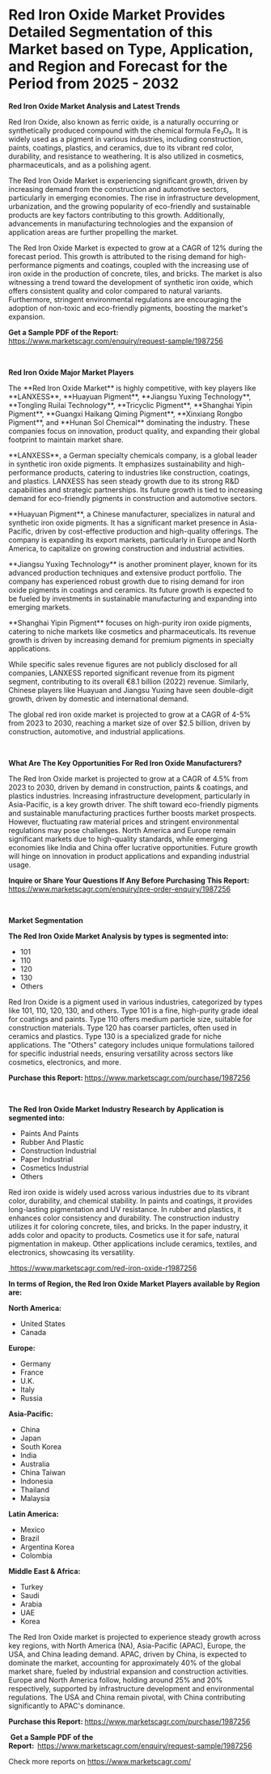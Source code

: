 <p><h1>Red Iron Oxide Market Provides Detailed Segmentation of this Market based on Type, Application, and Region and Forecast for the Period from 2025 - 2032</h1></p><p><strong>Red Iron Oxide Market Analysis and Latest Trends</strong></p>
<p><p>Red Iron Oxide, also known as ferric oxide, is a naturally occurring or synthetically produced compound with the chemical formula Fe₂O₃. It is widely used as a pigment in various industries, including construction, paints, coatings, plastics, and ceramics, due to its vibrant red color, durability, and resistance to weathering. It is also utilized in cosmetics, pharmaceuticals, and as a polishing agent.</p><p>The Red Iron Oxide Market is experiencing significant growth, driven by increasing demand from the construction and automotive sectors, particularly in emerging economies. The rise in infrastructure development, urbanization, and the growing popularity of eco-friendly and sustainable products are key factors contributing to this growth. Additionally, advancements in manufacturing technologies and the expansion of application areas are further propelling the market.</p><p>The Red Iron Oxide Market is expected to grow at a CAGR of 12% during the forecast period. This growth is attributed to the rising demand for high-performance pigments and coatings, coupled with the increasing use of iron oxide in the production of concrete, tiles, and bricks. The market is also witnessing a trend toward the development of synthetic iron oxide, which offers consistent quality and color compared to natural variants. Furthermore, stringent environmental regulations are encouraging the adoption of non-toxic and eco-friendly pigments, boosting the market's expansion.</p></p>
<p><strong>Get a Sample PDF of the Report:&nbsp;</strong> <a href="https://www.marketscagr.com/enquiry/request-sample/1987256?utm_campaign=2216&utm_medium=2&utm_source=Github&utm_content=ia&utm_term=30012025&utm_id=red-iron-oxide">https://www.marketscagr.com/enquiry/request-sample/1987256</a></p>
<p>&nbsp;</p>
<p><strong>Red Iron Oxide Major Market Players</strong></p>
<p><p>The **Red Iron Oxide Market** is highly competitive, with key players like **LANXESS**, **Huayuan Pigment**, **Jiangsu Yuxing Technology**, **Tongling Ruilai Technology**, **Tricyclic Pigment**, **Shanghai Yipin Pigment**, **Guangxi Haikang Qiming Pigment**, **Xinxiang Rongbo Pigment**, and **Hunan Sol Chemical** dominating the industry. These companies focus on innovation, product quality, and expanding their global footprint to maintain market share.</p><p>**LANXESS**, a German specialty chemicals company, is a global leader in synthetic iron oxide pigments. It emphasizes sustainability and high-performance products, catering to industries like construction, coatings, and plastics. LANXESS has seen steady growth due to its strong R&D capabilities and strategic partnerships. Its future growth is tied to increasing demand for eco-friendly pigments in construction and automotive sectors.</p><p>**Huayuan Pigment**, a Chinese manufacturer, specializes in natural and synthetic iron oxide pigments. It has a significant market presence in Asia-Pacific, driven by cost-effective production and high-quality offerings. The company is expanding its export markets, particularly in Europe and North America, to capitalize on growing construction and industrial activities.</p><p>**Jiangsu Yuxing Technology** is another prominent player, known for its advanced production techniques and extensive product portfolio. The company has experienced robust growth due to rising demand for iron oxide pigments in coatings and ceramics. Its future growth is expected to be fueled by investments in sustainable manufacturing and expanding into emerging markets.</p><p>**Shanghai Yipin Pigment** focuses on high-purity iron oxide pigments, catering to niche markets like cosmetics and pharmaceuticals. Its revenue growth is driven by increasing demand for premium pigments in specialty applications.</p><p>While specific sales revenue figures are not publicly disclosed for all companies, LANXESS reported significant revenue from its pigment segment, contributing to its overall €8.1 billion (2022) revenue. Similarly, Chinese players like Huayuan and Jiangsu Yuxing have seen double-digit growth, driven by domestic and international demand.</p><p>The global red iron oxide market is projected to grow at a CAGR of 4-5% from 2023 to 2030, reaching a market size of over $2.5 billion, driven by construction, automotive, and industrial applications.</p></p>
<p>&nbsp;</p>
<p><strong>What Are The Key Opportunities For Red Iron Oxide Manufacturers?</strong></p>
<p><p>The Red Iron Oxide market is projected to grow at a CAGR of 4.5% from 2023 to 2030, driven by demand in construction, paints & coatings, and plastics industries. Increasing infrastructure development, particularly in Asia-Pacific, is a key growth driver. The shift toward eco-friendly pigments and sustainable manufacturing practices further boosts market prospects. However, fluctuating raw material prices and stringent environmental regulations may pose challenges. North America and Europe remain significant markets due to high-quality standards, while emerging economies like India and China offer lucrative opportunities. Future growth will hinge on innovation in product applications and expanding industrial usage.</p></p>
<p><strong>Inquire or Share Your Questions If Any Before Purchasing This Report:</strong> <a href="https://www.marketscagr.com/enquiry/pre-order-enquiry/1987256?utm_campaign=2216&utm_medium=2&utm_source=Github&utm_content=ia&utm_term=30012025&utm_id=red-iron-oxide">https://www.marketscagr.com/enquiry/pre-order-enquiry/1987256</a></p>
<p>&nbsp;</p>
<p><strong>Market Segmentation</strong></p>
<p><strong>The Red Iron Oxide Market Analysis by types is segmented into:</strong></p>
<p><ul><li>101</li><li>110</li><li>120</li><li>130</li><li>Others</li></ul></p>
<p><p>Red Iron Oxide is a pigment used in various industries, categorized by types like 101, 110, 120, 130, and others. Type 101 is a fine, high-purity grade ideal for coatings and paints. Type 110 offers medium particle size, suitable for construction materials. Type 120 has coarser particles, often used in ceramics and plastics. Type 130 is a specialized grade for niche applications. The "Others" category includes unique formulations tailored for specific industrial needs, ensuring versatility across sectors like cosmetics, electronics, and more.</p></p>
<p><strong>Purchase this Report:&nbsp;</strong><a href="https://www.marketscagr.com/purchase/1987256?utm_campaign=2216&utm_medium=2&utm_source=Github&utm_content=ia&utm_term=30012025&utm_id=red-iron-oxide">https://www.marketscagr.com/purchase/1987256</a></p>
<p>&nbsp;</p>
<p><strong>The Red Iron Oxide Market Industry Research by Application is segmented into:</strong></p>
<p><ul><li>Paints And Paints</li><li>Rubber And Plastic</li><li>Construction Industrial</li><li>Paper Industrial</li><li>Cosmetics Industrial</li><li>Others</li></ul></p>
<p><p>Red iron oxide is widely used across various industries due to its vibrant color, durability, and chemical stability. In paints and coatings, it provides long-lasting pigmentation and UV resistance. In rubber and plastics, it enhances color consistency and durability. The construction industry utilizes it for coloring concrete, tiles, and bricks. In the paper industry, it adds color and opacity to products. Cosmetics use it for safe, natural pigmentation in makeup. Other applications include ceramics, textiles, and electronics, showcasing its versatility.</p></p>
<p><a href="https://www.marketscagr.com/red-iron-oxide-r1987256?utm_campaign=2216&utm_medium=2&utm_source=Github&utm_content=ia&utm_term=30012025&utm_id=red-iron-oxide">&nbsp;https://www.marketscagr.com/red-iron-oxide-r1987256</a></p>
<p><strong>In terms of Region, the Red Iron Oxide Market Players available by Region are:</strong></p>
<p>
    <p> <strong> North America: </strong>
        <ul>
            <li>United States</li>
            <li>Canada</li>
        </ul>
        </p> 
    <p> <strong> Europe: </strong>
        <ul>
            <li>Germany</li>
            <li>France</li>
            <li>U.K.</li>
            <li>Italy</li>
            <li>Russia</li>
        </ul>
        </p> 
    <p> <strong> Asia-Pacific: </strong>
        <ul>
            <li>China</li>
            <li>Japan</li>
            <li>South Korea</li>
            <li>India</li>
            <li>Australia</li>
            <li>China Taiwan</li>
            <li>Indonesia</li>
            <li>Thailand</li>
            <li>Malaysia</li>
        </ul>
        </p> 
    <p> <strong> Latin America: </strong>
        <ul>
            <li>Mexico</li>
            <li>Brazil</li>
            <li>Argentina Korea</li>
            <li>Colombia</li>
        </ul>
        </p> 
    <p> <strong> Middle East & Africa: </strong>
        <ul>
            <li>Turkey</li>
            <li>Saudi</li>
            <li>Arabia</li>
            <li>UAE</li>
            <li>Korea</li>
        </ul>
    </p>
    </p>
<p><p>The Red Iron Oxide market is projected to experience steady growth across key regions, with North America (NA), Asia-Pacific (APAC), Europe, the USA, and China leading demand. APAC, driven by China, is expected to dominate the market, accounting for approximately 40% of the global market share, fueled by industrial expansion and construction activities. Europe and North America follow, holding around 25% and 20% respectively, supported by infrastructure development and environmental regulations. The USA and China remain pivotal, with China contributing significantly to APAC's dominance.</p></p>
<p><strong>Purchase this Report: </strong><a href="https://www.marketscagr.com/purchase/1987256?utm_campaign=2216&utm_medium=2&utm_source=Github&utm_content=ia&utm_term=30012025&utm_id=red-iron-oxide">https://www.marketscagr.com/purchase/1987256</a></p>
<p>&nbsp;<strong>Get a Sample PDF of the Report:&nbsp;&nbsp;</strong><a href="https://www.marketscagr.com/enquiry/request-sample/1987256?utm_campaign=2216&utm_medium=2&utm_source=Github&utm_content=ia&utm_term=30012025&utm_id=red-iron-oxide">https://www.marketscagr.com/enquiry/request-sample/1987256</a></p>
<p><strong></strong></p>
<p>Check more reports on <a href="https://www.marketscagr.com/?utm_campaign=2216&utm_medium=2&utm_source=Github&utm_content=ia&utm_term=30012025&utm_id=red-iron-oxide">https://www.marketscagr.com/</a></p>